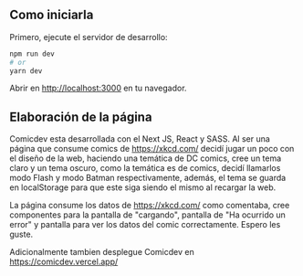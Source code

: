 ## Como iniciarla

Primero, ejecute el servidor de desarrollo:

```bash
npm run dev
# or
yarn dev
```

Abrir en [http://localhost:3000](http://localhost:3000) en tu navegador.

## Elaboración de la página

Comicdev esta desarrollada con el Next JS, React y SASS. Al ser una página que consume comics de https://xkcd.com/ decidí jugar un poco con el diseño de la web, haciendo una temática de DC comics, cree un tema claro y un tema oscuro, como la temática es de comics, decidí llamarlos modo Flash y modo Batman respectivamente, además, el tema se guarda en localStorage para que este siga siendo el mismo al recargar la web. 

La página consume los datos de https://xkcd.com/ como comentaba, cree componentes para la pantalla de "cargando", pantalla de "Ha ocurrido un error" y pantalla para ver los datos del comic correctamente. Espero les guste.

Adicionalmente tambien desplegue Comicdev en https://comicdev.vercel.app/




